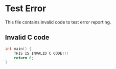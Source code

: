 # Test Error

This file contains invalid code to test error reporting.

## Invalid C code

```c
int main() {
    THIS IS INVALID C CODE!!!
    return 0;
}
```
